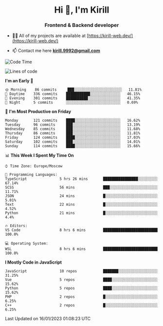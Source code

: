 <h1 align="center">Hi 👋, I'm Kirill</h1>
<h3 align="center">Frontend & Backend developer</h3>

- 👨‍💻 All of my projects are available at [https://kirill-web.dev/](https://kirill-web.dev/)

- 📫 Contact me here **kirill.9992@gmail.com**











<!--START_SECTION:waka-->
![Code Time](http://img.shields.io/badge/Code%20Time-1%2C244%20hrs%2053%20mins-blue)

![Lines of code](https://img.shields.io/badge/From%20Hello%20World%20I%27ve%20Written-532%20Thousand%20lines%20of%20code-blue)

**I'm an Early 🐤** 

```text
🌞 Morning    86 commits     ███░░░░░░░░░░░░░░░░░░░░░░   11.81% 
🌆 Daytime    336 commits    ███████████░░░░░░░░░░░░░░   46.15% 
🌃 Evening    301 commits    ██████████░░░░░░░░░░░░░░░   41.35% 
🌙 Night      5 commits      ░░░░░░░░░░░░░░░░░░░░░░░░░   0.69%

```
📅 **I'm Most Productive on Friday** 

```text
Monday       121 commits    ████░░░░░░░░░░░░░░░░░░░░░   16.62% 
Tuesday      96 commits     ███░░░░░░░░░░░░░░░░░░░░░░   13.19% 
Wednesday    85 commits     ███░░░░░░░░░░░░░░░░░░░░░░   11.68% 
Thursday     86 commits     ███░░░░░░░░░░░░░░░░░░░░░░   11.81% 
Friday       124 commits    ████░░░░░░░░░░░░░░░░░░░░░   17.03% 
Saturday     102 commits    ███░░░░░░░░░░░░░░░░░░░░░░   14.01% 
Sunday       114 commits    ████░░░░░░░░░░░░░░░░░░░░░   15.66%

```


📊 **This Week I Spent My Time On** 

```text
⌚︎ Time Zone: Europe/Moscow

💬 Programming Languages: 
TypeScript               5 hrs 26 mins       ████████████████░░░░░░░░░   67.14% 
SCSS                     56 mins             ███░░░░░░░░░░░░░░░░░░░░░░   11.71% 
JSON                     24 mins             █░░░░░░░░░░░░░░░░░░░░░░░░   5.01% 
Text                     22 mins             █░░░░░░░░░░░░░░░░░░░░░░░░   4.52% 
Python                   21 mins             █░░░░░░░░░░░░░░░░░░░░░░░░   4.4%

🔥 Editors: 
VS Code                  8 hrs 6 mins        █████████████████████████   100.0%

💻 Operating System: 
WSL                      8 hrs 6 mins        █████████████████████████   100.0%

```

**I Mostly Code in JavaScript** 

```text
JavaScript               10 repos            ███████░░░░░░░░░░░░░░░░░░   31.25% 
Vue                      5 repos             ████░░░░░░░░░░░░░░░░░░░░░   15.62% 
Python                   5 repos             ████░░░░░░░░░░░░░░░░░░░░░   15.62% 
PHP                      2 repos             █░░░░░░░░░░░░░░░░░░░░░░░░   6.25% 
C++                      2 repos             █░░░░░░░░░░░░░░░░░░░░░░░░   6.25%

```



 Last Updated on 16/01/2023 01:08:23 UTC
<!--END_SECTION:waka-->
